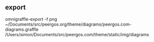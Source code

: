 export
------

omnigraffle-export -f png ~/Documents/src/peergos.org/theme/diagrams/peergos.com-diagrams.graffle /Users/simon/Documents/src/peergos.com/theme/static/img/diagrams

